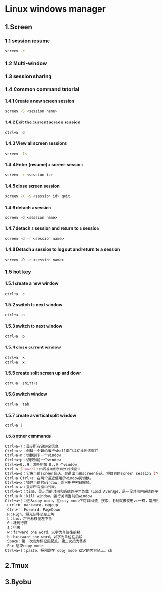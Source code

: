 # Linux windows manager

## 1.Screen

### 1.1 session resume

```bash
screen -r
```

### 1.2 Multi-window

### 1.3 session sharing

### 1.4 Common command tutorial

#### 1.4.1 Create a new screen session

```bash
screen -S <session name>
```

#### 1.4.2 Exit the current screen session

```bash
ctrl+a  d
```

#### 1.4.3 View all screen sessions

```bash
screen -ls
```

#### 1.4.4 Enter (resume) a screen session

```bash
screen -r <session id>
```

#### 1.4.5 close screen session

```bash
screen -X -S <session id> quit
```

#### 1.4.6 detach a session

```
screen -d <session name>
```

#### 1.4.7 detach a session and return to a session

```
screen -d -r <session name>
```

#### 1.4.8 Detach a session to log out and return to a session

```
screen -D -r <session name>
```

### 1.5 hot key

#### 1.5.1 create a new window

```bash
ctrl+a  c
```

#### 1.5.2 switch to next window

```bash
ctrl+a  n
```

#### 1.5.3 switch to next window

```bash
ctrl+a  p
```

#### 1.5.4 close current window

```bash
ctrl+a  k
ctrl+a  x
```

#### 1.5.5 create split screen up and down

```
ctrl+a  shift+s
```

#### 1.5.6 switch window

```
ctrl+a  tab
```

#### 1.5.7 create a vertical split window

```
ctrl+a |
```

#### 1.5.8 other commands

```bash
Ctrl+a+?：显示所有键绑定信息
Ctrl+a+c：创建一个新的运行shell窗口并切换到该窗口
Ctrl+a+n：切换到下一个window
Ctrl+a+p：切换到前一个window
Ctrl+a+0..9：切换到第 0..9 个window
Ctrl+a [Space]：由视窗0循序切换到视窗9 
Ctrl+a+d：分离当前screen会话，即退出当前screen会话。将目前的screen session (可能含有多个 windows) 丢到后台执行，并会回到还没进 screen 时的状态，此时在 screen session 里，每个 window 内运行的 process (无论是前台/后台)都在继续执行，即使 logout 也不影响。Ctrl+a+z -> 把当前session放到后台执行，用 shell 的 fg 命令则可回去。
Ctrl+a Ctrl+a：在两个最近使用的window间切换。
Ctrl+a+x：锁住当前的window，需用用户密码解锁。
Ctrl+a+w：显示所有窗口列表。
Ctrl+a+t：time，显示当前时间和系统的平均负载（Load Average，是一段时间内系统的平均负载，这个一段时间一般取1分钟、5分钟、15分钟）。
Ctrl+a+k：kill window，强行关闭当前的window
Ctrl+a+[：进入copy mode，在copy mode下可以回滚、搜索、复制就像使用vi一样，常用快捷键有： 
 Ctrl+b：Backward，PageUp
 Ctrl+f：Forward，PageDown 
 H：High，将光标移至左上角
 L：Low，将光标移至左下角
 0：移到行首
 $：行末
 w：forward one word，以字为单位往前移
 b：backward one word，以字为单位往后移
 Space：第一次按为标记区起点，第二次按为终点
 Esc 结束copy mode
Ctrl+a+]：paste，把刚刚在 copy mode 选定的内容贴上。sh
```

## 2.Tmux

## 3.Byobu
